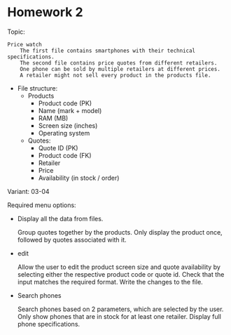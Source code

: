 # Homework 2
Topic:

	Price watch
		The first file contains smartphones with their technical specifications. 
		The second file contains price quotes from different retailers.
		One phone can be sold by multiple retailers at different prices.
		A retailer might not sell every product in the products file.

- File structure: 
	- Products 
		- Product code (PK) 
		- Name (mark + model) 
		- RAM (MB) 
		- Screen size (inches) 
		- Operating system 
	- Quotes:
		- Quote ID (PK) 
		- Product code (FK) 
		- Retailer 
		- Price 
		- Availability (in stock / order)

Variant: 03-04

Required menu options:
- Display all the data from files.

	Group quotes together by the products. Only display the product once, followed by quotes associated with it.

- edit

	Allow the user to edit the product screen size and quote availability by selecting either the respective product code or quote id. Check that the input matches the required format. Write the changes to the file.

- Search phones

	Search phones based on 2 parameters, which are selected by the user. Only show phones that are in stock for at least one retailer. Display full phone specifications.
